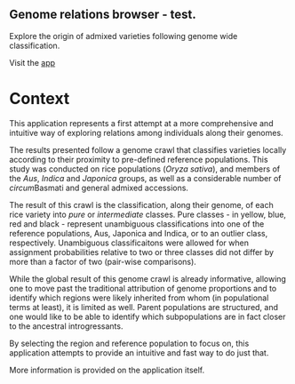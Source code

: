 ## Genome relations browser - test.

Explore the origin of admixed varieties following genome wide classification.

Visit the [app](https://ideogram.herokuapp.com/)

# Context

This application represents a first attempt at a more comprehensive and intuitive way of exploring relations among
individuals along their genomes.

The results presented follow a genome crawl that classifies varieties locally according to their proximity
to pre-defined reference populations. This study was conducted on rice populations (*Oryza sativa*), and members of
the *Aus*, *Indica* and *Japonica* groups, as well as a considerable number of *circum*Basmati and general admixed accessions.

The result of this crawl is the classification, along their genome, of each rice variety into *pure* or
*intermediate* classes. Pure classes - in yellow, blue, red and black - represent unambiguous classifications
into one of the reference populations, Aus, Japonica and Indica, or to an outlier class, respectively.
Unambiguous classificaitons were allowed for when assignment probabilities relative to two or three classes
did not differ by more than a factor of two (pair-wise comparisons).

While the global result of this genome crawl is already informative, allowing one to move past the
traditional attribution of genome proportions and to identify which regions were likely inherited from whom
(in populational terms at least), it is limited as well. Parent populations are structured, and one would
like to be able to identify which subpopulations are in fact closer to the ancestral introgressants.

By selecting the region and reference population to focus on, this application attempts to provide an
intuitive and fast way to do just that.

More information is provided on the application itself.

